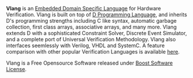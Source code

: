 <p class="lead">
<strong>Vlang</strong> is an <a href=http://en.wikipedia.org/wiki/Domain-specific_language>Embedded Domain Specific Language</a> for Hardware Verification. Vlang is built on top of <a href=http://dlang.org>D Programming Language</a>, and inherits D's programming strengths including C like syntax, automatic garbage collection, first class arrays, associative arrays, and many more. Vlang extends D with a sophisticated Constraint Solver, Discrete Event Simulator, and a complete port of Universal Verification Methodology. Vlang also interfaces seemlessly with Verilog, VHDL and SystemC. A feature comparison with other popular Verification Languages is available <a href=http://vlang.org>here</a>.

Vlang is a Free Opensource Software released under <a href=http://www.boost.org/LICENSE_1_0.txt>Boost Software License</a>.
</p>

<!-- Google Code -->
<script type="text/javascript">
/* <![CDATA[ */
var google_conversion_id = 983836026;
var google_custom_params = window.google_tag_params;
var google_remarketing_only = true;
/* ]]> */
</script>
<script type="text/javascript" src="//www.googleadservices.com/pagead/conversion.js">
</script>
<noscript>
<div style="display:inline;">
<img height="1" width="1" style="border-style:none;" alt="" src="//googleads.g.doubleclick.net/pagead/viewthroughconversion/983836026/?value=0&amp;guid=ON&amp;script=0"/>
</div>
</noscript>
